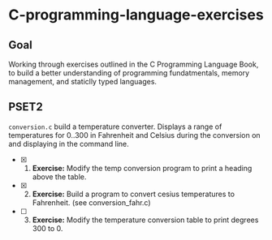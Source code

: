 # C-programming-language-exercises

## Goal

Working through exercises outlined in the C Programming Language Book, to
build a better understanding of programming fundatmentals,  memory 
management, and staticlly typed languages.

## PSET2

`conversion.c` build a temperature converter. Displays a range of temperatures
for 0..300 in Fahrenheit and Celsius during the conversion on and displaying in
  the command line.

- [X] 1. **Exercise:** Modify the temp conversion program to print a heading above the table.
- [X] 2. **Exercise:** Build a program to convert cesius temperatures to Fahrenheit. (see conversion\_fahr.c)
- [ ] 3. **Exercise:** Modify the temperature conversion table to print degrees 300 to 0.


